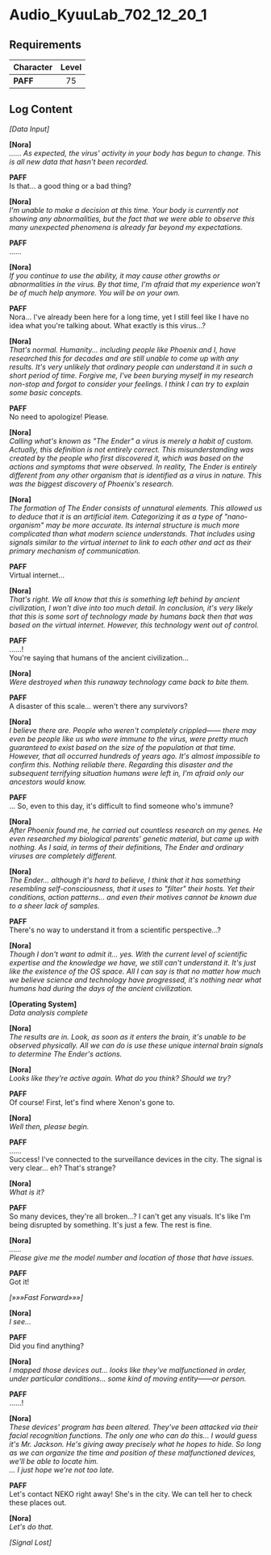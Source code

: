 # Audio_KyuuLab_702_12_20_1
## Requirements
|Character|Level|
|---------|:---:|
|**PAFF** | 75  |

## Log Content
*\[Data Input\]*

**[Nora]**<br>
*...... As expected, the virus' activity in your body has begun to change. This is all new data that hasn't been recorded.*

**PAFF**<br>
Is that... a good thing or a bad thing?

**[Nora]**<br>
*I'm unable to make a decision at this time. Your body is currently not showing any abnormalities, but the fact that we were able to observe this many unexpected phenomena is already far beyond my expectations.*

**PAFF**<br>
……

**[Nora]**<br>
*If you continue to use the ability, it may cause other growths or abnormalities in the virus. By that time, I'm afraid that my experience won't be of much help anymore. You will be on your own.*

**PAFF**<br>
Nora... I've already been here for a long time, yet I still feel like I have no idea what you're talking about. What exactly is this virus...?

**[Nora]**<br>
*That's normal. Humanity... including people like Phoenix and I, have researched this for decades and are still unable to come up with any results. It's very unlikely that ordinary people can understand it in such a short period of time. Forgive me, I've been burying myself in my research non\-stop and forgot to consider your feelings. I think I can try to explain some basic concepts.*

**PAFF**<br>
No need to apologize! Please.

**[Nora]**<br>
*Calling what's known as "The Ender" a virus is merely a habit of custom. Actually, this definition is not entirely correct. This misunderstanding was created by the people who first discovered it, which was based on the actions and symptoms that were observed. In reality, The Ender is entirely different from any other organism that is identified as a virus in nature. This was the biggest discovery of Phoenix's research.*

**[Nora]**<br>
*The formation of The Ender consists of unnatural elements. This allowed us to deduce that it is an artificial item. Categorizing it as a type of "nano\-organism" may be more accurate. Its internal structure is much more complicated than what modern science understands. That includes using signals similar to the virtual internet to link to each other and act as their primary mechanism of communication.*

**PAFF**<br>
Virtual internet...

**[Nora]**<br>
*That's right. We all know that this is something left behind by ancient civilization, I won't dive into too much detail. In conclusion, it's very likely that this is some sort of technology made by humans back then that was based on the virtual internet. However, this technology went out of control.*

**PAFF**<br>
……!<br>
You're saying that humans of the ancient civilization...

**[Nora]**<br>
*Were destroyed when this runaway technology came back to bite them.*

**PAFF**<br>
A disaster of this scale... weren't there any survivors?

**[Nora]**<br>
*I believe there are. People who weren't completely crippled—— there may even be people like us who were immune to the virus, were pretty much guaranteed to exist based on the size of the population at that time. However, that all occurred hundreds of years ago. It's almost impossible to confirm this. Nothing reliable there. Regarding this disaster and the subsequent terrifying situation humans were left in, I'm afraid only our ancestors would know.*

**PAFF**<br>
... So, even to this day, it's difficult to find someone who's immune?

**[Nora]**<br>
*After Phoenix found me, he carried out countless research on my genes. He even researched my biological parents' genetic material, but came up with nothing. As I said, in terms of their definitions, The Ender and ordinary viruses are completely different.*

**[Nora]**<br>
*The Ender... although it's hard to believe, I think that it has something resembling self\-consciousness, that it uses to "filter" their hosts. Yet their conditions, action patterns... and even their motives cannot be known due to a sheer lack of samples.*

**PAFF**<br>
There's no way to understand it from a scientific perspective...?

**[Nora]**<br>
*Though I don't want to admit it... yes. With the current level of scientific expertise and the knowledge we have, we still can't understand it. It's just like the existence of the OS space. All I can say is that no matter how much we believe science and technology have progressed, it's nothing near what humans had during the days of the ancient civilization.*

**[Operating System]**<br>
*Data analysis complete*

**[Nora]**<br>
*The results are in. Look, as soon as it enters the brain, it's unable to be observed physically. All we can do is use these unique internal brain signals to determine The Ender's actions.*

**[Nora]**<br>
*Looks like they're active again. What do you think? Should we try?*

**PAFF**<br>
Of course! First, let's find where Xenon's gone to.

**[Nora]**<br>
*Well then, please begin.*

**PAFF**<br>
……<br>
Success! I've connected to the surveillance devices in the city. The signal is very clear... eh? That's strange?

**[Nora]**<br>
*What is it?*

**PAFF**<br>
So many devices, they're all broken...? I can't get any visuals. It's like I'm being disrupted by something. It's just a few. The rest is fine.

**[Nora]**<br>
*……<br>
Please give me the model number and location of those that have issues.*

**PAFF**<br>
Got it!

*[»»»Fast Forward»»»]*

**[Nora]**<br>
*I see...*

**PAFF**<br>
Did you find anything?

**[Nora]**<br>
*I mapped those devices out... looks like they've malfunctioned in order, under particular conditions... some kind of moving entity——or person.*

**PAFF**<br>
......!

**[Nora]**<br>
*These devices' program has been altered. They've been attacked via their facial recognition functions. The only one who can do this... I would guess it's Mr. Jackson. He's giving away precisely what he hopes to hide. So long as we can organize the time and position of these malfunctioned devices, we'll be able to locate him.<br>
... I just hope we're not too late.*

**PAFF**<br>
Let's contact NEKO right away! She's in the city. We can tell her to check these places out.

**[Nora]**<br>
*Let's do that.*

*[Signal Lost]*
